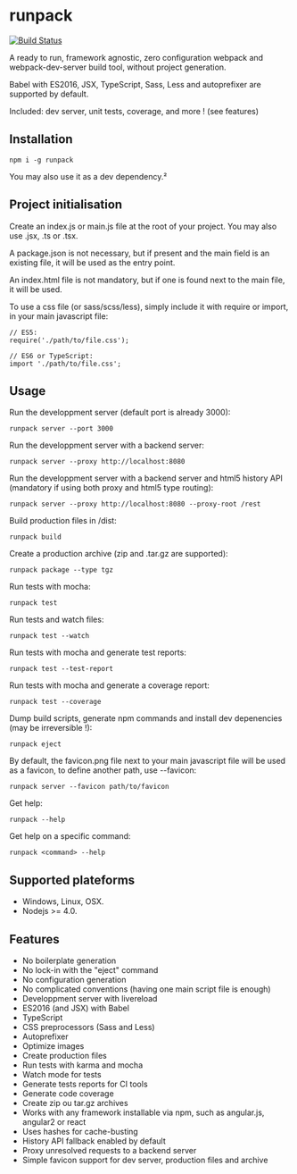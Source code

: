 # runpack
[![Build Status](https://travis-ci.org/cybrown/runpack.svg?branch=master)](https://travis-ci.org/cybrown/runpack)

A ready to run, framework agnostic, zero configuration webpack and webpack-dev-server build tool, without project generation.

Babel with ES2016, JSX, TypeScript, Sass, Less and autoprefixer are supported by default.

Included: dev server, unit tests, coverage, and more ! (see features)

## Installation

```
npm i -g runpack
```
You may also use it as a dev dependency.²

## Project initialisation

Create an index.js or main.js file at the root of your project. You may also use .jsx, .ts or .tsx.

A package.json is not necessary, but if present and the main field is an existing file, it will be used as the entry point.

An index.html file is not mandatory, but if one is found next to the main file, it will be used.

To use a css file (or sass/scss/less), simply include it with require or import, in your main javascript file:

```
// ES5:
require('./path/to/file.css');

// ES6 or TypeScript:
import './path/to/file.css';
```

## Usage

Run the developpment server (default port is already 3000):
```
runpack server --port 3000
```

Run the developpment server with a backend server:
```
runpack server --proxy http://localhost:8080
```

Run the developpment server with a backend server and html5 history API (mandatory if using both proxy and html5 type routing):
```
runpack server --proxy http://localhost:8080 --proxy-root /rest
```

Build production files in /dist:
```
runpack build
```

Create a production archive (zip and .tar.gz are supported):
```
runpack package --type tgz
```

Run tests with mocha:
```
runpack test
```

Run tests and watch files:
```
runpack test --watch
```

Run tests with mocha and generate test reports:
```
runpack test --test-report
```

Run tests with mocha and generate a coverage report:
```
runpack test --coverage
```

Dump build scripts, generate npm commands and install dev depenencies (may be irreversible !):
```
runpack eject
```

By default, the favicon.png file next to your main javascript file will be used as a favicon, to define another path, use --favicon:
```
runpack server --favicon path/to/favicon
```

Get help:
```
runpack --help
```

Get help on a specific command:
```
runpack <command> --help
```

## Supported plateforms

 * Windows, Linux, OSX.
 * Nodejs >= 4.0.

## Features

 * No boilerplate generation
 * No lock-in with the "eject" command
 * No configuration generation
 * No complicated conventions (having one main script file is enough)
 * Developpment server with livereload
 * ES2016 (and JSX) with Babel
 * TypeScript
 * CSS preprocessors (Sass and Less)
 * Autoprefixer
 * Optimize images
 * Create production files
 * Run tests with karma and mocha
 * Watch mode for tests
 * Generate tests reports for CI tools
 * Generate code coverage
 * Create zip ou tar.gz archives
 * Works with any framework installable via npm, such as angular.js, angular2 or react
 * Uses hashes for cache-busting
 * History API fallback enabled by default
 * Proxy unresolved requests to a backend server
 * Simple favicon support for dev server, production files and archive

